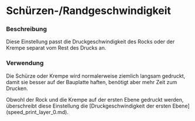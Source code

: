 Schürzen-/Randgeschwindigkeit
====
### **Beschreibung**
Diese Einstellung passt die Druckgeschwindigkeit des Rocks oder der Krempe separat vom Rest des Drucks an.

### **Verwendung**
Die Schürze oder Krempe wird normalerweise ziemlich langsam gedruckt, damit sie besser auf der Bauplatte haften, benötigt aber mehr Zeit zum Drucken.

Obwohl der Rock und die Krempe auf der ersten Ebene gedruckt werden, überschreibt diese Einstellung die [Druckgeschwindigkeit der ersten Ebene] (speed_print_layer_0.md).